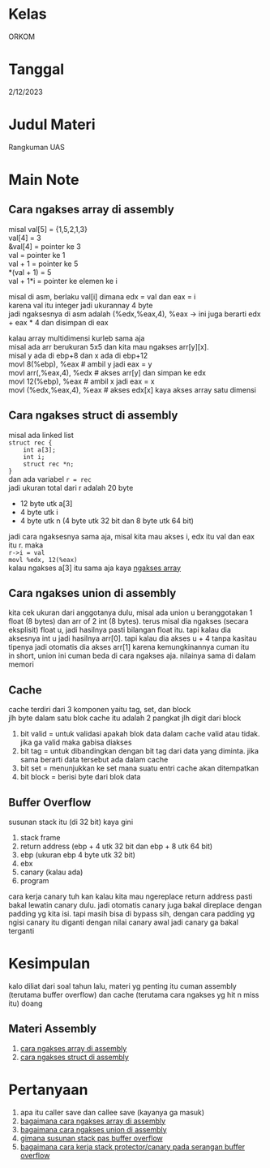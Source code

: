 # Kelas

ORKOM

# Tanggal

2/12/2023

# Judul Materi

Rangkuman UAS

# Main Note

## Cara ngakses array di assembly
misal val[5] = {1,5,2,1,3}  
val[4] = 3  
&val[4] = pointer ke 3  
val = pointer ke 1  
val + 1 = pointer ke 5  
\*(val + 1) = 5  
val + 1\*i = pointer ke elemen ke i  

misal di asm, berlaku val[i] dimana edx = val dan eax = i  
karena val itu integer jadi ukurannay 4 byte  
jadi ngaksesnya di asm adalah (%edx,%eax,4), %eax -> ini juga berarti edx + eax * 4 dan disimpan di eax

kalau array multidimensi kurleb sama aja  
misal ada arr berukuran 5x5 dan kita mau ngakses arr[y][x].  
misal y ada di ebp+8 dan x ada di ebp+12  
movl 8(%ebp), %eax          # ambil y jadi eax = y  
movl arr(,%eax,4), %edx     # akses arr[y] dan simpan ke edx  
movl 12(%ebp), %eax         # ambil x jadi eax = x   
movl (%edx,%eax,4), %eax    # akses edx[x] kaya akses array satu dimensi   

## Cara ngakses struct di assembly
misal ada linked list   
`struct rec {`   
`    int a[3];`   
`    int i;`   
`    struct rec *n;`   
`}`   
dan ada variabel `r = rec`  
jadi ukuran total dari r adalah 20 byte  
- 12 byte utk a[3]  
- 4 byte utk i  
- 4 byte utk n (4 byte utk 32 bit dan 8 byte utk 64 bit)     

jadi cara ngaksesnya sama aja, misal kita mau akses i, edx itu val dan eax itu r. maka  
`r->i = val`   
`movl %edx, 12(%eax)`  
kalau ngakses a[3] itu sama aja kaya [ngakses array](#cara-ngakses-array-di-assembly)

## Cara ngakses union di assembly
kita cek ukuran dari anggotanya dulu, misal ada union u beranggotakan 1 float (8 bytes) dan arr of 2 int (8 bytes). terus misal dia ngakses (secara eksplisit) float u, jadi hasilnya pasti bilangan float itu. tapi kalau dia aksesnya int u jadi hasilnya arr[0]. tapi kalau dia akses u + 4 tanpa kasitau tipenya jadi otomatis dia akses arr[1] karena kemungkinannya cuman itu     
in short, union ini cuman beda di cara ngakses aja. nilainya sama di dalam memori

## Cache
cache terdiri dari 3 komponen yaitu tag, set, dan block  
jlh byte dalam satu blok cache itu adalah 2 pangkat jlh digit dari block  
1. bit valid = untuk validasi apakah blok data dalam cache valid atau tidak. jika ga valid maka gabisa diakses
2. bit tag = untuk dibandingkan dengan bit tag dari data yang diminta. jika sama berarti data tersebut ada dalam cache
3. bit set = menunjukkan ke set mana suatu entri cache akan ditempatkan
4. bit block = berisi byte dari blok data        

## Buffer Overflow
susunan stack itu (di 32 bit) kaya gini
1. stack frame
2. return address (ebp + 4 utk 32 bit dan ebp + 8 utk 64 bit)
3. ebp (ukuran ebp 4 byte utk 32 bit)
4. ebx
5. canary (kalau ada)
6. program     

cara kerja canary tuh kan kalau kita mau ngereplace return address pasti bakal lewatin canary dulu. jadi otomatis canary juga bakal direplace dengan padding yg kita isi. tapi masih bisa di bypass sih, dengan cara padding yg ngisi canary itu diganti dengan nilai canary awal jadi canary ga bakal terganti

# Kesimpulan

kalo diliat dari soal tahun lalu, materi yg penting itu cuman assembly (terutama buffer overflow) dan cache (terutama cara ngakses yg hit n miss itu) doang  

## Materi Assembly
1. [cara ngakses array di assembly](#cara-ngakses-array-di-assembly)
1. [cara ngakses struct di assembly](#cara-ngakses-struct-di-assembly)

# Pertanyaan

1. apa itu caller save dan callee save (kayanya ga masuk)
2. [bagaimana cara ngakses array di assembly](#cara-ngakses-array-di-assembly)
2. [bagaimana cara ngakses union di assembly](#cara-ngakses-array-di-assembly)
3. [gimana susunan stack pas buffer overflow](#buffer-overflow)
4. [bagaimana cara kerja stack protector/canary pada serangan buffer overflow](#buffer-overflow)
